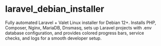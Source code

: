 # laravel_debian_installer
Fully automated Laravel + Valet Linux installer for Debian 12+. Installs PHP, Composer, Nginx, MariaDB, Dnsmasq, sets up Laravel projects with .env database configuration, and provides colored progress bars, service checks, and logs for a smooth developer setup.
